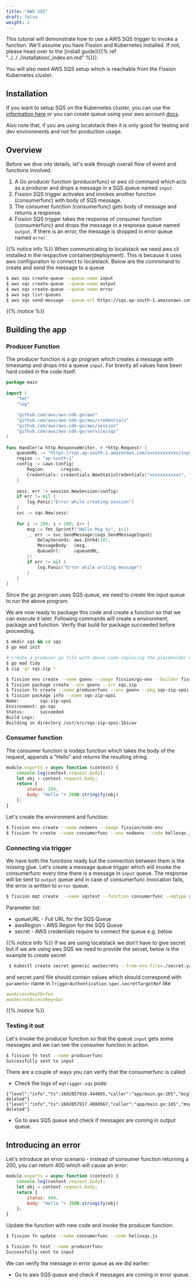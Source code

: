 ```yaml
---
title: "AWS SQS"
draft: false
weight: 2
---
```


This tutorial will demonstrate how to use a AWS SQS trigger to invoke a function.
We'll assume you have Fission and Kubernetes installed.
If not, please head over to the [install guide]({{% ref "../../../installation/_index.en.md" %}}).

You will also need AWS SQS setup which is reachable from the Fission Kubernetes cluster.

## Installation

If you want to setup SQS on the Kubernetes cluster, you can use the [information here](https://github.com/localstack/localstack) or you can create queue using your aws account [docs](https://docs.aws.amazon.com/AWSSimpleQueueService/latest/SQSDeveloperGuide/sqs-setting-up.html).  

Also note that, if you are using localstack then it is only good for testing and dev environments and not for production usage. 

## Overview

Before we dive into details, let's walk through overall flow of event and functions involved.

1. A Go producer function (producerfunc) or aws cli command which acts as a producer and drops a message in a SQS queue named `input`.
2. Fission SQS trigger activates and invokes another function (consumerfunc) with body of SQS message.
3. The consumer function (consumerfunc) gets body of message and returns a response.
4. Fission SQS trigger takes the response of consumer function (consumerfunc) and drops the message in a response queue named `output`.
   If there is an error, the message is dropped in error queue named `error`.

{{% notice info %}}
When communicating to localstack we need aws cli installed in the respactive container(deployment). This is because it uses aws configuration to connect to localstack.
Below are the commmand to create and send the message to a queue

```bash
$ aws sqs create-queue --queue-name input
$ aws sqs create-queue --queue-name output
$ aws sqs create-queue --queue-name error
$ aws sqs list-queues
$ aws sqs send-message --queue-url https://sqs.ap-south-1.amazonaws.com/xxxxxxxx/input --message-body 'Test Message!'
```
{{% /notice %}}

## Building the app

### Producer Function

The producer function is a go program which creates a message with timestamp and drops into a queue `input`.
For brevity all values have been hard coded in the code itself.

``` go
package main
​
import (
	"fmt"
	"log"
​
	"github.com/aws/aws-sdk-go/aws"
	"github.com/aws/aws-sdk-go/aws/credentials"
	"github.com/aws/aws-sdk-go/aws/session"
	"github.com/aws/aws-sdk-go/service/sqs"
)
​
func Handler(w http.ResponseWriter, r *http.Request) {​
	queueURL := "https://sqs.ap-south-1.amazonaws.com/xxxxxxxxxxxx/input"
	region := "ap-south-1"
	config := &aws.Config{
		Region:      &region,
		Credentials: credentials.NewStaticCredentials("xxxxxxxxxxxx", "xxxxxxxxxx", ""),
	}
​
	sess, err := session.NewSession(config)
	if err != nil {
		log.Panic("Error while creating session")
	}
	svc := sqs.New(sess)
​
	for i := 100; i < 200; i++ {
		msg := fmt.Sprintf("Hello Msg %v", i+1)
		_, err := svc.SendMessage(&sqs.SendMessageInput{
			DelaySeconds: aws.Int64(10),
			MessageBody:  &msg,
			QueueUrl:     &queueURL,
		})
		if err != nil {
			log.Panic("Error while writing message")
		}
	}
}
```

Since the go program uses SQS queue, we need to create the input queue to run the above program.

We are now ready to package this code and create a function so that we can execute it later.
Following commands will create a environment, package and function.
Verify that build for package succeeded before proceeding.

```sh
$ mkdir sqs && cd sqs
$ go mod init

# create a producer.go file with above code replacing the placeholder values with actual ones
$ go mod tidy
$ zip -qr sqs.zip *

$ fission env create --name goenv --image fission/go-env --builder fission/go-builder
$ fission package create --env goenv --src sqs.zip
$ fission fn create --name producerfunc --env goenv --pkg sqs-zip-xpoi --entrypoint Handler
$ fission package info --name sqs-zip-xpoi
Name:        sqs-zip-xpoi
Environment: go-sqs
Status:      succeeded
Build Logs:
Building in directory /usr/src/sqs-zip-xpoi-1bicov
```

### Consumer function

The consumer function is nodejs function which takes the body of the request, appends a "Hello" and returns the resulting string.

```js
module.exports = async function (context) {
    console.log(context.request.body);
    let obj = context.request.body;
    return {
        status: 200,
        body: "Hello "+ JSON.stringify(obj)
    };
}
```

Let's create the environment and function:

```bash
$ fission env create --name nodeenv --image fission/node-env
$ fission fn create --name consumerfunc --env nodeenv --code hellosqs.js
```

### Connecting via trigger

We have both the functions ready but the connection between them is the missing glue.
Let's create a message queue trigger which will invoke the consumerfunc every time there is a message in `input` queue.
The response will be sent to `output` queue and in case of consumerfunc invocation fails, the error is written to `error` queue.

```bash
$ fission mqt create  --name sqstest --function consumerfunc --mqtype aws-sqs-queue --topic input --resptopic output --mqtkind keda --errortopic error --metadata queueURL=https://sqs.ap-south-1.amazonaws.com/xxxxxxxx/input --metadata awsRegion=ap-south-1 --secret awsSecrets
```
Parameter list:
- queueURL - Full URL for the SQS Queue
- awsRegion - AWS Region for the SQS Queue
- secret - AWS credentials require to connect the queue e.g. below

{{% notice info %}}
If we are using localstack we don't have to give secret but if we are using aws SQS we need to provide the secret, below is the example to create secret
```bash
 $ kubectl create secret generic awsSecrets --from-env-file=./secret.yaml
 ```
and secret.yaml file should contain values which should correspond with `parameter` name in `TriggerAuthentication.spec.secretTargetRef` like
```yaml
awsAccessKeyID=foo 
awsSecretAccessKey=bar
```
{{% /notice %}}

### Testing it out

Let's invoke the producer function so that the queue `input` gets some messages and we can see the consumer function in action.

```bash
$ fission fn test --name producerfunc
Successfully sent to input
```

There are a couple of ways you can verify that the consumerfunc is called:

- Check the logs of `mqtrigger-sqs` pods:

```text
{"level":"info","ts":1602057916.444865,"caller":"app/main.go:165","msg":"message deleted"}
{"level":"info","ts":1602057917.4880567,"caller":"app/main.go:165","msg":"message deleted"}
```

- Go to aws SQS queue and check if messages are coming in output queue.


## Introducing an error

Let's introduce an error scenario - instead of consumer function returning a 200, you can return 400 which will cause an error:

```js
module.exports = async function (context) {
    console.log(context.request.body);
    let obj = context.request.body;
    return {
        status: 400,
        body: "Hello "+ JSON.stringify(obj)
    };
}
```

Update the function with new code and invoke the producer function:

```bash
$ fission fn update --name consumerfunc --code hellosqs.js

$ fission fn test --name producerfunc
Successfully sent to input
```

We can verify the message in error queue as we did earlier:

- Go to aws SQS queue and check if messages are coming in error queue.

